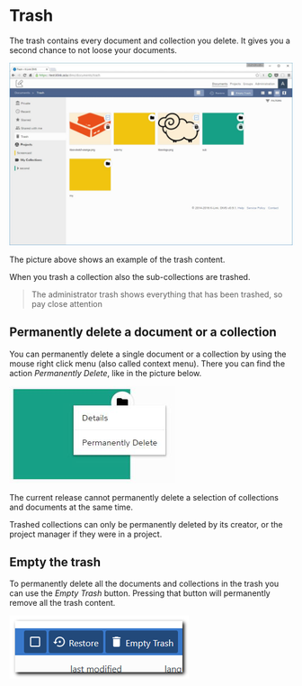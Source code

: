 # Trash

The trash contains every document and collection you delete. It gives you a second chance to not loose your documents.

![Trash](./images/dms-trash.JPG)


The picture above shows an example of the trash content.

When you trash a collection also the sub-collections are trashed.

> The administrator trash shows everything that has been trashed, so pay close attention


## Permanently delete a document or a collection

You can permanently delete a single document or a collection by using the mouse right click menu (also called context menu). There you can find the action _Permanently Delete_, like in the picture below.

![Trash, element context menu](./images/dms-trash-context-menu.JPG)

The current release cannot permanently delete a selection of collections and documents at the same time.

Trashed collections can only be permanently deleted by its creator, or the project manager if they were in a project.

## Empty the trash

To permanently delete all the documents and collections in the trash you can use the _Empty Trash_ button. Pressing that button will permanently remove all the trash content.

![Empty Trash](./images/trash.png)
